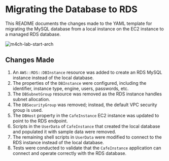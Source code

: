 # Migrating the Database to RDS

This README documents the changes made to the YAML template for migrating the MySQL database from a local instance on the EC2 instance to a managed RDS database.

![m4ch-lab-start-arch](https://github.com/andres-pulecio/aws-cloudformation-templates/assets/53886913/e56c96e5-49ae-42f6-8cb4-a8e0d315ee3b)

## Changes Made

1. An `AWS::RDS::DBInstance` resource was added to create an RDS MySQL instance instead of the local database.
2. The properties of the `DBInstance` were configured, including the identifier, instance type, engine, users, passwords, etc.
3. The `DBSubnetGroup` resource was removed as the RDS instance handles subnet allocation.
4. The `DBSecurityGroup` was removed; instead, the default VPC security group is used.
5. The `DBHost` property in the `CafeInstance` EC2 instance was updated to point to the RDS endpoint.
6. Scripts in the `UserData` of `CafeInstance` that created the local database and populated it with sample data were removed.
7. The remaining shell scripts in `UserData` were modified to connect to the RDS instance instead of the local database.
8. Tests were conducted to validate that the `CafeInstance` application can connect and operate correctly with the RDS database.
